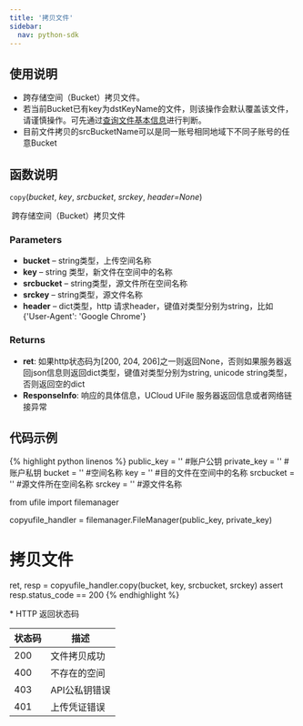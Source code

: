 ```yaml
---  
title: '拷贝文件'
sidebar:
  nav: python-sdk
---
```



## 使用说明

* 跨存储空间（Bucket）拷贝文件。
* 若当前Bucket已有key为dstKeyName的文件，则该操作会默认覆盖该文件，请谨慎操作。可先通过[查询文件基本信息](/python-sdk/查询文件基本信息.html)进行判断。
* 目前文件拷贝的srcBucketName可以是同一账号相同地域下不同子账号的任意Bucket

## 函数说明

`copy`(*bucket*, *key*, *srcbucket*, *srckey*, *header=None*)

​				跨存储空间（Bucket）拷贝文件

### Parameters

- **bucket** – string类型，上传空间名称
- **key** – string 类型，新文件在空间中的名称
- **srcbucket** – string类型，源文件所在空间名称
- **srckey** – string类型，源文件名称
- **header** – dict类型，http 请求header，键值对类型分别为string，比如{'User-Agent': 'Google Chrome'}

### Returns

* **ret**: 如果http状态码为[200, 204, 206]之一则返回None，否则如果服务器返回json信息则返回dict类型，键值对类型分别为string, unicode string类型，否则返回空的dict
* **ResponseInfo**: 响应的具体信息，UCloud UFile 服务器返回信息或者网络链接异常

## 代码示例

<div class="copyable" markdown="1">

{% highlight python linenos %}
public_key = ''                 #账户公钥
private_key = ''                #账户私钥
bucket = ''                     #空间名称
key = ''                        #目的文件在空间中的名称
srcbucket = ''                  #源文件所在空间名称
srckey = ''                     #源文件名称

from ufile import filemanager

copyufile_handler = filemanager.FileManager(public_key, private_key)

# 拷贝文件
ret, resp = copyufile_handler.copy(bucket, key, srcbucket, srckey)
assert resp.status_code == 200
{% endhighlight %}
</div>
* HTTP 返回状态码

| 状态码 | 描述          |
| ------ | ------------- |
| 200    | 文件拷贝成功  |
| 400    | 不存在的空间  |
| 403    | API公私钥错误 |
| 401    | 上传凭证错误  |
